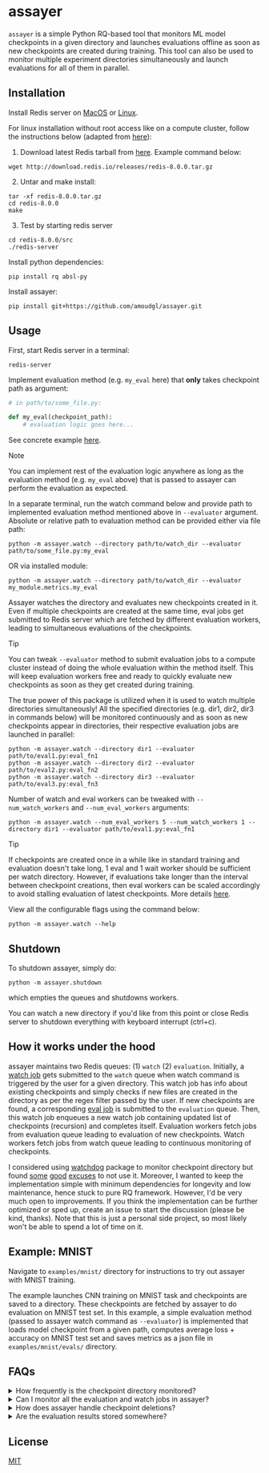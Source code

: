 # assayer

`assayer` is a simple Python RQ-based tool that monitors ML model checkpoints in a given directory and launches evaluations offline as soon as new checkpoints are created during training. This tool can also be used to monitor multiple experiment directories simultaneously and launch evaluations for all of them in parallel.


## Installation

Install Redis server on [MacOS](https://redis.io/docs/latest/operate/oss_and_stack/install/archive/install-redis/install-redis-on-mac-os/) or [Linux](https://redis.io/docs/latest/operate/oss_and_stack/install/archive/install-redis/install-redis-on-linux/). 

For linux installation without root access like on a compute cluster, follow the instructions below (adapted from [here](https://techmonger.github.io/40/redis-without-root/)):

1. Download latest Redis tarball from [here](https://github.com/redis/redis-hashes). Example command below:
```
wget http://download.redis.io/releases/redis-8.0.0.tar.gz
```

2. Untar and make install:
```
tar -xf redis-8.0.0.tar.gz
cd redis-8.0.0
make
```

3. Test by starting redis server
```
cd redis-8.0.0/src
./redis-server
```

Install python dependencies:
```
pip install rq absl-py
```

Install assayer:
```
pip install git+https://github.com/amoudgl/assayer.git
```

## Usage

First, start Redis server in a terminal:
```
redis-server
```

Implement evaluation method (e.g. `my_eval` here) that **only** takes checkpoint path as argument:
```python
# in path/to/some_file.py:

def my_eval(checkpoint_path):
    # evaluation logic goes here...
```

See concrete example [here](#example-mnist).


> [!NOTE]
> You can implement rest of the evaluation logic anywhere as long as the evaluation method (e.g. `my_eval` above) that is passed to assayer can perform the evaluation as expected.


In a separate terminal, run the watch command below and provide path to implemented evaluation method mentioned above in `--evaluator` argument. Absolute or relative path to evaluation method can be provided either via file path:
```
python -m assayer.watch --directory path/to/watch_dir --evaluator path/to/some_file.py:my_eval
```
OR via installed module:
```
python -m assayer.watch --directory path/to/watch_dir --evaluator my_module.metrics.my_eval
```

Assayer watches the directory and evaluates new checkpoints created in it. Even if multiple checkpoints are created at the same time, eval jobs get submitted to Redis server which are fetched by different evaluation workers, leading to simultaneous evaluations of the checkpoints. 

> [!TIP]
> You can tweak `--evaluator` method to submit evaluation jobs to a compute cluster instead of doing the whole evaluation within the method itself. This will keep evaluation workers free and ready to quickly evaluate new checkpoints as soon as they get created during training.

The true power of this package is utilized when it is used to watch multiple directories simultaneously! All the specified directories (e.g. dir1, dir2, dir3 in commands below) will be monitored continuously and as soon as new checkpoints appear in directories, their respective evaluation jobs are launched in parallel:
```
python -m assayer.watch --directory dir1 --evaluator path/to/eval1.py:eval_fn1
python -m assayer.watch --directory dir2 --evaluator path/to/eval2.py:eval_fn2
python -m assayer.watch --directory dir3 --evaluator path/to/eval3.py:eval_fn3
```

Number of watch and eval workers can be tweaked with `--num_watch_workers` and `--num_eval_workers` arguments:
```
python -m assayer.watch --num_eval_workers 5 --num_watch_workers 1 --directory dir1 --evaluator path/to/eval1.py:eval_fn1
```

> [!TIP]
> If checkpoints are created once in a while like in standard training and evaluation doesn't take long, 1 eval and 1 wait worker should be sufficient per watch directory. However, if evaluations take longer than the interval between checkpoint creations, then eval workers can be scaled accordingly to avoid stalling evaluation of latest checkpoints. More details [here](#how-it-works-under-the-hood).


View all the configurable flags using the command below:
```
python -m assayer.watch --help
```

## Shutdown

To shutdown assayer, simply do:
```
python -m assayer.shutdown
```
which empties the queues and shutdowns workers.

You can watch a new directory if you'd like from this point or close Redis server to shutdown everything with keyboard interrupt (ctrl+c).

## How it works under the hood

assayer maintains two Redis queues: (1) `watch` (2) `evaluation`. Initially, a [watch job](assayer/jobs/watch_job.py) gets submitted to the `watch` queue when watch command is triggered by the user for a given directory. This watch job has info about existing checkpoints and simply checks if new files are created in the directory as per the regex filter passed by the user. If new checkpoints are found, a corresponding [eval job](assayer/jobs/eval_job.py) is submitted to the `evaluation` queue. Then, this watch job enqueues a new watch job containing updated list of checkpoints (recursion) and completes itself. Evaluation workers fetch jobs from evaluation queue leading to evaluation of new checkpoints. Watch workers fetch jobs from watch queue leading to continuous monitoring of checkpoints.

I considered using [watchdog](https://github.com/gorakhargosh/watchdog) package to monitor checkpoint directory but found [some](https://stackoverflow.com/questions/76491748/watchdog-is-not-monitoring-the-files-at-all) [good](https://stackoverflow.com/questions/65206223/python-watchdog-stops-capturing-events-after-a-few-mins) [excuses](https://github.com/gorakhargosh/watchdog/issues/700) to not use it. Moreover, I wanted to keep the implementation simple with minimum dependencies for longevity and low maintenance, hence stuck to pure RQ framework. However, I'd be very much open to improvements. If you think the implementation can be further optimized or sped up, create an issue to start the discussion (please be kind, thanks). Note that this is just a personal side project, so most likely won't be able to spend a lot of time on it.

## Example: MNIST

Navigate to `examples/mnist/` directory for instructions to try out assayer with MNIST training.

The example launches CNN training on MNIST task and checkpoints are saved to a directory. These checkpoints are fetched by assayer to do evaluation on MNIST test set. In this example, a simple evaluation method (passed to assayer watch command as `--evaluator`) is implemented that loads model checkpoint from a given path, computes average loss + accuracy on MNIST test set and saves metrics as a json file in `examples/mnist/evals/` directory.


## FAQs

<details>
<summary>How frequently is the checkpoint directory monitored?</summary>
<br>

By default, assayer monitors checkpoints every 5 seconds which can be configured by setting `--polling_interval` (in seconds) in assayer watch command.
<br>
</details>

<details>
<summary>Can I monitor all the evaluation and watch jobs in assayer?</summary>
<br>

Yes! Use the command below:
```
rq info
```

You can also monitor RQ jobs on a web-based dashboard by following the instructions [here](https://github.com/Parallels/rq-dashboard). More details regarding RQ jobs monitoring can be found [here](https://python-rq.org/docs/monitoring/). 
<br>
</details>

<details>
<summary>How does assayer handle checkpoint deletions?</summary>
<br>

assayer only launches evaluation for new checkpoints that are created during training, hence deletions won't mess up or launch any new evaluations. The detailed logic of assayer watch job is described below:

assayer watch job receives a list of checkpoints from its predecessor job (from 5s before by default, specified by `--polling_interval`). The watch job fetches a fresh list of checkpoints from directory specified and compares this list with its predecessor checkpoints list. Then, it only launches for new checkpoints that are NOT there in predecessor checkpoints list. Checkout `assayer/jobs/watch_job.py` for code implementing this logic.
<br>
</details>

<details>
<summary>Are the evaluation results stored somewhere?</summary>
<br>

It is recommended to save evaluation results to disk  in `--evaluator` method since python RQ [saves](https://python-rq.org/docs/results/#job-results) upto 10 latest job results for sometime (500 seconds by default, can be configured by `result_ttl` argument in RQ [enqueue method](https://python-rq.org/docs/#enqueueing-jobs)). RQ enqueue method is used in `assayer/jobs/watch_job.py` to enqueue eval and watch jobs.
<br>
</details>

## License

[MIT](./LICENSE)